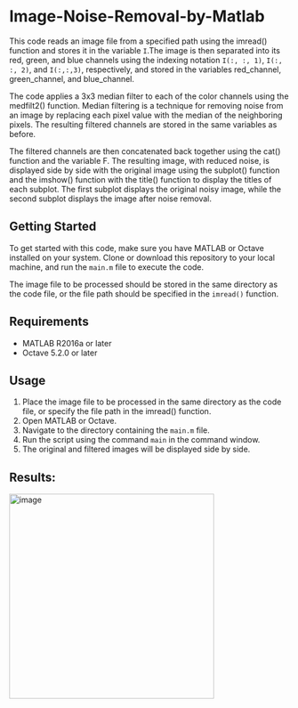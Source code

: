 # Image-Noise-Removal-by-Matlab

This code reads an image file from a specified path using the imread() function and stores it in the variable `I`.The image is then separated into its red, green, and blue channels using the indexing notation `I(:, :, 1)`, `I(:, :, 2)`, and `I(:,:,3)`, respectively, and stored in the variables red_channel, green_channel, and blue_channel.

The code applies a 3x3 median filter to each of the color channels using the medfilt2() function. Median filtering is a technique for removing noise from an image by replacing each pixel value with the median of the neighboring pixels. The resulting filtered channels are stored in the same variables as before.

The filtered channels are then concatenated back together using the cat() function and the variable F. The resulting image, with reduced noise, is displayed side by side with the original image using the subplot() function and the imshow() function with the title() function to display the titles of each subplot. The first subplot displays the original noisy image, while the second subplot displays the image after noise removal.

## Getting Started

To get started with this code, make sure you have MATLAB or Octave installed on your system. Clone or download this repository to your local machine, and run the `main.m` file to execute the code.

The image file to be processed should be stored in the same directory as the code file, or the file path should be specified in the `imread()` function.

## Requirements
- MATLAB R2016a or later
- Octave 5.2.0 or later

## Usage
1) Place the image file to be processed in the same directory as the code file, or specify the file path in the imread() function.
2) Open MATLAB or Octave.
3) Navigate to the directory containing the `main.m` file.
4) Run the script using the command `main` in the command window.
5) The original and filtered images will be displayed side by side.

## Results:

<img width="368" alt="image" src="https://user-images.githubusercontent.com/68495520/236303748-00c9aaad-2440-42dd-a338-c2ffe22afc51.png">
